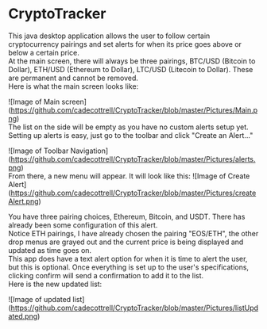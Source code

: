 # CryptoTracker
This java desktop application allows the user to follow certain cryptocurrency pairings and set alerts for when its price goes above or below a certain price. <br>
At the main screen, there will always be three pairings, BTC/USD (Bitcoin to Dollar), ETH/USD (Ethereum to Dollar), LTC/USD (Litecoin to Dollar). These are permanent and cannot be removed. <br>
Here is what the main screen looks like:

![Image of Main screen]
(https://github.com/cadecottrell/CryptoTracker/blob/master/Pictures/Main.png)
<br>
The list on the side will be empty as you have no custom alerts setup yet. Setting up alerts is easy, just go to the toolbar and click "Create an Alert..."

![Image of Toolbar Navigation]
(https://github.com/cadecottrell/CryptoTracker/blob/master/Pictures/alerts.png)
<br>
From there, a new menu will appear. It will look like this:
![Image of Create Alert]
(https://github.com/cadecottrell/CryptoTracker/blob/master/Pictures/createAlert.png)

You have three pairing choices, Ethereum, Bitcoin, and USDT. There has already been some configuration of this alert.
<br>
Notice ETH pairings, I have already chosen the pairing "EOS/ETH", the other drop menus are grayed out and the current price is being displayed and updated as time goes on.
<br>
This app does have a text alert option for when it is time to alert the user, but this is optional.
Once everything is set up to the user's specifications, clicking confirm will send a confirmation to add it to the list.
<br>
Here is the new updated list:

![Image of updated list]
(https://github.com/cadecottrell/CryptoTracker/blob/master/Pictures/listUpdated.png)
